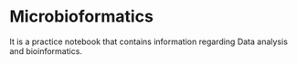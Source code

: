 # Microbioformatics
It is a practice notebook that contains information regarding Data analysis and bioinformatics.
